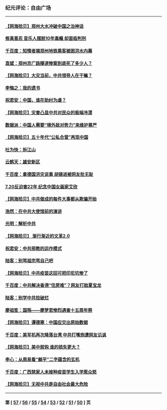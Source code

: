 ### 纪元评论：自由广场
---
#### [【网海拾贝】郑州大水冲破中国之治神话](../../pages/nsc993/n13111902.md) 
#### [修真善忍 音乐人摆脱10年毒瘾 却面临判刑](../../pages/nsc993/n13110899.md) 
#### [千百度：知情者揭郑州地铁乘客被困洪水内幕](../../pages/nsc993/n13111727.md) 
#### [袁斌：郑州京广路隧道惨案到底死了多少人？](../../pages/nsc993/n13111587.md) 
#### [【网海拾贝】大灾当前，中共领导人在干嘛？](../../pages/nsc993/n13109560.md) 
#### [李悔之：我的遗书](../../pages/nsc993/n13109683.md) 
#### [祝君安：中国，谁在助纣为虐？](../../pages/nsc993/n13108255.md) 
#### [【网海拾贝】灾害凸显中共对民众的极端冷漠](../../pages/nsc993/n13106600.md) 
#### [数据派：中国人需要“境外敌对势力”来维护尊严](../../pages/nsc993/n13106141.md) 
#### [【网海拾贝】五十年代“公私合营”再现中国](../../pages/nsc993/n13104069.md) 
#### [吐为快：拆江山](../../pages/nsc993/n13103889.md) 
#### [云鹤天：雄安新区](../../pages/nsc993/n13103872.md) 
#### [千百度：拿德国洪灾说事 胡锡进被网友批无耻](../../pages/nsc993/n13103798.md) 
#### [7.20反迫害22年 纪念中国女画家艾欣](../../pages/nsc993/n13100071.md) 
#### [【网海拾贝】中共做成的每件大事都从欺骗开始](../../pages/nsc993/n13101163.md) 
#### [浩然：在中共大使馆前的演讲](../../pages/nsc993/n13098467.md) 
#### [光明：解析中共](../../pages/nsc993/n13099934.md) 
#### [【网海拾贝】 渐行渐近的文革2.0](../../pages/nsc993/n13099588.md) 
#### [祝君安：中共邪教的运作模式](../../pages/nsc993/n13099456.md) 
#### [陆客：别骂祖宗骂自己吧](../../pages/nsc993/n13097813.md) 
#### [【网海拾贝】中共疫苗这回可把印尼坑惨了](../../pages/nsc993/n13096777.md) 
#### [千百度：中共解决香港“住房难”？网友打脸夏宝龙](../../pages/nsc993/n13096607.md) 
#### [陆客：别学中共捡破烂](../../pages/nsc993/n13096489.md) 
#### [廖祖笙：国殇——廖梦君惨烈遇害十五周年祭](../../pages/nsc993/n13096340.md) 
#### [【网海拾贝】谭德塞：中国应交出原始数据](../../pages/nsc993/n13095308.md) 
#### [千百度：美军机再次降落台湾 中共打嘴炮遭网友讥讽](../../pages/nsc993/n13095250.md) 
#### [【网海拾贝】美中脱钩 谁的损失更大？](../../pages/nsc993/n13093068.md) 
#### [李心：从周易看“躺平”二字蕴含的玄机](../../pages/nsc993/n13091424.md) 
#### [千百度：广西禁家人未接种疫苗学生入学惹众怒](../../pages/nsc993/n13090506.md) 
#### [【网海拾贝】无视中共是自由社会最大危险](../../pages/nsc993/n13089767.md) 

---
#### 第 [ [57](./57.md) / [56](./56.md) / [55](./55.md) / [54](./54.md) / [53](./53.md) / [52](./52.md) / [51](./51.md) / [50](./50.md) ] 页
